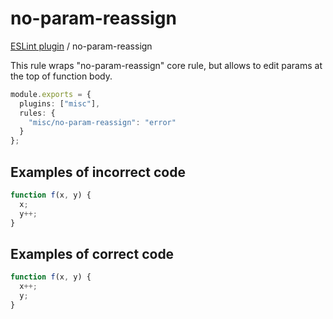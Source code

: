 # no-param-reassign

[ESLint plugin](https://iliubinskii.github.io/eslint-plugin-misc/) / no-param-reassign

This rule wraps "no-param-reassign" core rule, but allows to edit params at the top of function body.

```ts
module.exports = {
  plugins: ["misc"],
  rules: {
    "misc/no-param-reassign": "error"
  }
};
```

## Examples of incorrect code

```ts
function f(x, y) {
  x;
  y++;
}
```

## Examples of correct code

```ts
function f(x, y) {
  x++;
  y;
}
```
